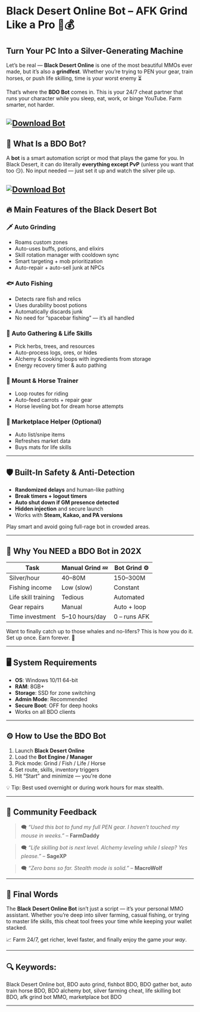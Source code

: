 # Black Desert Online Bot – AFK Grind Like a Pro 🎣💰

## Turn Your PC Into a Silver-Generating Machine

Let’s be real — **Black Desert Online** is one of the most beautiful MMOs ever made, but it’s also a **grindfest**. Whether you’re trying to PEN your gear, train horses, or push life skilling, time is your worst enemy ⏳

That’s where the **BDO Bot** comes in. This is your 24/7 cheat partner that runs your character while you sleep, eat, work, or binge YouTube. Farm smarter, not harder.

[![Download Bot](https://img.shields.io/badge/Download-Bot-blueviolet)](https://wecheaters.github.io/cheats/black-desert-online/)
---

## 🤖 What Is a BDO Bot?

A **bot** is a smart automation script or mod that plays the game for you. In Black Desert, it can do literally **everything except PvP** (unless you want that too 😏). No input needed — just set it up and watch the silver pile up.

[![Download Bot](https://i.imgur.com/vjUgTwy.png)](https://wecheaters.github.io/cheats/black-desert-online/)
---

## 🔥 Main Features of the Black Desert Bot

### 🗡️ Auto Grinding

* Roams custom zones
* Auto-uses buffs, potions, and elixirs
* Skill rotation manager with cooldown sync
* Smart targeting + mob prioritization
* Auto-repair + auto-sell junk at NPCs

### 🐟 Auto Fishing

* Detects rare fish and relics
* Uses durability boost potions
* Automatically discards junk
* No need for “spacebar fishing” — it’s all handled

### 🌿 Auto Gathering & Life Skills

* Pick herbs, trees, and resources
* Auto-process logs, ores, or hides
* Alchemy & cooking loops with ingredients from storage
* Energy recovery timer & auto pathing

### 🏇 Mount & Horse Trainer

* Loop routes for riding
* Auto-feed carrots + repair gear
* Horse leveling bot for dream horse attempts

### 💼 Marketplace Helper (Optional)

* Auto list/snipe items
* Refreshes market data
* Buys mats for life skills

---

## 🛡️ Built-In Safety & Anti-Detection

* **Randomized delays** and human-like pathing
* **Break timers + logout timers**
* **Auto shut down if GM presence detected**
* **Hidden injection** and secure launch
* Works with **Steam, Kakao, and PA versions**

Play smart and avoid going full-rage bot in crowded areas.

---

## 🧠 Why You NEED a BDO Bot in 202X

| Task                | Manual Grind 💤 | Bot Grind ⚙️ |
| ------------------- | --------------- | ------------ |
| Silver/hour         | 40–80M          | 150–300M     |
| Fishing income      | Low (slow)      | Constant     |
| Life skill training | Tedious         | Automated    |
| Gear repairs        | Manual          | Auto + loop  |
| Time investment     | 5–10 hours/day  | 0 – runs AFK |

Want to finally catch up to those whales and no-lifers? This is how you do it. Set up once. Earn forever. 💸

---

## 🖥️ System Requirements

* **OS**: Windows 10/11 64-bit
* **RAM**: 8GB+
* **Storage**: SSD for zone switching
* **Admin Mode**: Recommended
* **Secure Boot**: OFF for deep hooks
* Works on all BDO clients

---

## ⚙️ How to Use the BDO Bot

1. Launch **Black Desert Online**
2. Load the **Bot Engine / Manager**
3. Pick mode: Grind / Fish / Life / Horse
4. Set route, skills, inventory triggers
5. Hit “Start” and minimize — you're done

💡 Tip: Best used overnight or during work hours for max stealth.

---

## 💬 Community Feedback

> 🗨️ *“Used this bot to fund my full PEN gear. I haven’t touched my mouse in weeks.”* – **FarmDaddy**

> 🗨️ *“Life skilling bot is next level. Alchemy leveling while I sleep? Yes please.”* – **SageXP**

> 🗨️ *“Zero bans so far. Stealth mode is solid.”* – **MacroWolf**

---

## 🏁 Final Words

The **Black Desert Online Bot** isn’t just a script — it’s your personal MMO assistant. Whether you’re deep into silver farming, casual fishing, or trying to master life skills, this cheat tool frees your time while keeping your wallet stacked.

📈 Farm 24/7, get richer, level faster, and finally enjoy the game *your way*.

---

## 🔍 Keywords:

Black Desert Online bot, BDO auto grind, fishbot BDO, BDO gather bot, auto train horse BDO, BDO alchemy bot, silver farming cheat, life skilling bot BDO, afk grind bot MMO, marketplace bot BDO

---